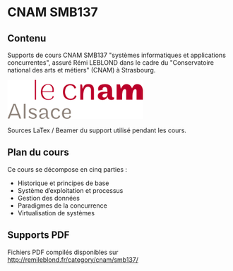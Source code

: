 CNAM SMB137
===========

Contenu
--
Supports de cours CNAM SMB137 "systèmes informatiques et applications concurrentes", assuré Rémi LEBLOND dans le cadre du "Conservatoire national des arts et métiers" (CNAM) à Strasbourg.

![Logo du CNAM](./illustration/leCnam.png)

Sources LaTex / Beamer du support utilisé pendant les cours.

Plan du cours
--
Ce cours se décompose en cinq parties :
- Historique et principes de base
- Système d’exploitation et processus
- Gestion des données
- Paradigmes de la concurrence
- Virtualisation de systèmes  

Supports PDF
--
Fichiers PDF compilés disponibles sur http://remileblond.fr/category/cnam/smb137/
